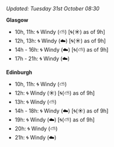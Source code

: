 *Updated: Tuesday 31st October 08:30*

**Glasgow**

* 10h, 11h: :cyclone: Windy (:partly_sunny:) [:cyclone:(:sunny:) as of 9h]
* 12h, 13h: :cyclone: Windy (:cloud:) [:cyclone:(:sunny:) as of 9h]
* 14h - 16h: :cyclone: Windy (:cloud:) [:cyclone:(:partly_sunny:) as of 9h]
* 17h - 21h: :cyclone: Windy (:cloud:)

**Edinburgh**

* 10h, 11h: :cyclone: Windy (:partly_sunny:)
* 12h: :cyclone: Windy (:sunny:) [:cyclone:(:partly_sunny:) as of 9h]
* 13h: :cyclone: Windy (:partly_sunny:)
* 14h - 18h: :cyclone: Windy (:cloud:) [:cyclone:(:sunny:) as of 9h]
* 19h: :cyclone: Windy (:cloud:) [:cyclone:(:partly_sunny:) as of 9h]
* 20h: :cyclone: Windy (:partly_sunny:)
* 21h: :cyclone: Windy (:cloud:)
